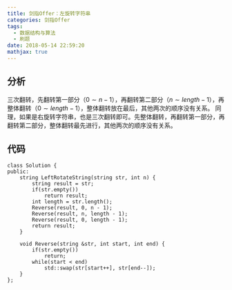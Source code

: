 ```yaml
---
title: 剑指Offer：左旋转字符串
categories: 剑指Offer
tags:
  - 数据结构与算法
  - 刷题
date: 2018-05-14 22:59:20
mathjax: true
---
```


## 分析
三次翻转，先翻转第一部分（$0 \sim n-1$），再翻转第二部分（$n \sim length - 1$），再整体翻转（$0 \sim length - 1$），整体翻转放在最后，其他两次的顺序没有关系。
同理，如果是右旋转字符串，也是三次翻转即可。先整体翻转，再翻转第一部分，再翻转第二部分，整体翻转最先进行，其他两次的顺序没有关系。

## 代码
```
class Solution {
public:
    string LeftRotateString(string str, int n) {
        string result = str;
        if(str.empty())
            return result;
        int length = str.length();
        Reverse(result, 0, n - 1);
        Reverse(result, n, length - 1);
        Reverse(result, 0, length - 1);
        return result;
    }
    
    void Reverse(string &str, int start, int end) {
        if(str.empty())
            return;
        while(start < end)
            std::swap(str[start++], str[end--]);
    }
};
```

